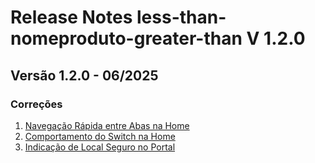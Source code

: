 # Release Notes less-than-nomeproduto-greater-than V 1.2.0

## **Versão 1.2.0 - 06/2025**


### **Correções**

1. [Navegação Rápida entre Abas na Home](Navegação-Rápida-Entre-Abas-Na-Home.md)
2. [Comportamento do Switch na Home](Comportamento-Do-Switch-Na-Home.md)
3. [Indicação de Local Seguro no Portal](Indicação-De-Local-Seguro-No-Portal.md)

